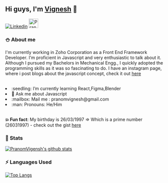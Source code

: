 ## Hi guys, I'm [Vignesh](https://pranomvignesh.netlify.app/) 👋

[![Linkedin](https://img.shields.io/badge/-LinkedIn-blue?style=flat&logo=Linkedin&logoColor=white)](https://www.linkedin.com/in/vigneshp0326/)
<a href="https://dev.to/pranomvignesh">
  <img src="https://d2fltix0v2e0sb.cloudfront.net/dev-badge.svg" alt="Pranom Vignesh's DEV Profile" height="30" width="30">
</a>

### :snowman:  About me

I'm currently working in Zoho Corporation as a Front End Framework Developer. I'm proficient in Javascript and very enthusiastic to talk about it. Although I pursued my Bachelors in Mechanical Engg., I quickly adopted the programming skills as it was so fascinating to do. I have an instagram page, where i post blogs about the javascript concept, check it out [here](https://www.instagram.com/javascript.enthusiast/)

<br/>

<li> :seedling: I’m currently learning React,Figma,Blender </li>
<li> 💬 Ask me about Javascript </li>
<li> :mailbox: Mail me : pranomvignesh@gmail.com </li>
<li> :man: Pronouns: He/Him </li>

<br/>

**:boom: Fun fact**: My birthday is 26/03/1997 => Which is a prime number (26031997) - check out the gist [here](https://gist.github.com/Pranomvignesh/0ef3d413d3efb8de6504aafa2fc5f836)

### :dart: Stats

[![PranomVigensh's github stats](https://github-readme-stats.vercel.app/api?username=Pranomvignesh&show_icons=true)](https://github.com/anuraghazra/github-readme-stats)

### :zap: Languages Used

[![Top Langs](https://github-readme-stats.vercel.app/api/top-langs/?username=Pranomvignesh&hide=c)](https://github.com/anuraghazra/github-readme-stats)
